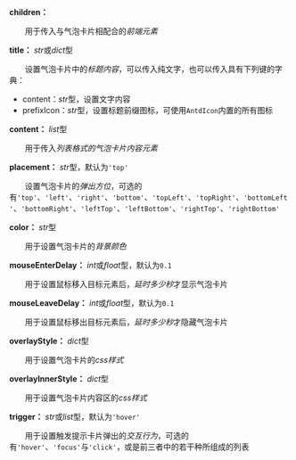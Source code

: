 **children：**

　　用于传入与气泡卡片相配合的*前端元素*

**title：** *str*或*dict*型

　　设置气泡卡片中的*标题内容*，可以传入纯文字，也可以传入具有下列键的字典：

- content：*str*型，设置文字内容
- prefixIcon：*str*型，设置标题前缀图标，可使用`AntdIcon`内置的所有图标

**content：** *list*型

　　用于传入*列表格式的气泡卡片内容元素*

**placement：** *str*型，默认为`'top'`

　　设置气泡卡片的*弹出方位*，可选的有`'top'`、`'left'`、`'right'`、`'bottom'`、`'topLeft'`、`'topRight'`、`'bottomLeft'`、`'bottomRight'`、`'leftTop'`、`'leftBottom'`、`'rightTop'`、`'rightBottom'`

**color：** *str*型

　　用于设置气泡卡片的*背景颜色*

**mouseEnterDelay：** *int*或*float*型，默认为`0.1`

　　用于设置鼠标移入目标元素后，*延时多少秒*才显示气泡卡片

**mouseLeaveDelay：** *int*或*float*型，默认为`0.1`

　　用于设置鼠标移出目标元素后，*延时多少秒*才隐藏气泡卡片

**overlayStyle：** *dict*型

　　用于设置气泡卡片的*css样式*

**overlayInnerStyle：** *dict*型

　　用于设置气泡卡片内容区的*css样式*

**trigger：** *str*或*list*型，默认为`'hover'`

　　用于设置触发提示卡片弹出的*交互行为*，可选的有`'hover'`、`'focus'`与`'click'`，或是前三者中的若干种所组成的列表
